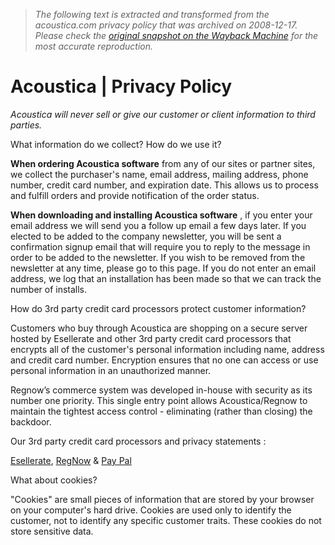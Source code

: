 > *The following text is extracted and transformed from the acoustica.com privacy policy that was archived on 2008-12-17. Please check the [original snapshot on the Wayback Machine](https://web.archive.org/web/20081217062625id_/http%3A//www.acoustica.com/company/privacy.htm) for the most accurate reproduction.*

# Acoustica | Privacy Policy

_Acoustica will never sell or give our customer or client information to third parties._

What information do we collect? How do we use it?

**When ordering Acoustica software** from any of our sites or partner sites, we collect the purchaser's name, email address, mailing address, phone number, credit card number, and expiration date. This allows us to process and fulfill orders and provide notification of the order status. 

**When downloading and installing Acoustica software** , if you enter your email address we will send you a follow up email a few days later. If you elected to be added to the company newsletter, you will be sent a confirmation signup email that will require you to reply to the message in order to be added to the newsletter. If you wish to be removed from the newsletter at any time, please go to this page. If you do not enter an email address, we log that an installation has been made so that we can track the number of installs.

How do 3rd party credit card processors protect customer information?

Customers who buy through Acoustica are shopping on a secure server hosted by Esellerate and other 3rd party credit card processors that encrypts all of the customer's personal information including name, address and credit card number. Encryption ensures that no one can access or use personal information in an unauthorized manner.

Regnow’s commerce system was developed in-house with security as its number one priority. This single entry point allows Acoustica/Regnow to maintain the tightest access control - eliminating (rather than closing) the backdoor. 

Our 3rd party credit card processors and privacy statements : 

[Esellerate](http://www.esellerate.net/privacy.asp), [RegNow](http://www.regnow.com/privacy.html) & [Pay Pal](http://www.paypal.com/cgi-bin/webscr?cmd=p/gen/privacy-outside)

What about cookies?

"Cookies" are small pieces of information that are stored by your browser on your computer's hard drive. Cookies are used only to identify the customer, not to identify any specific customer traits. These cookies do not store sensitive data.
